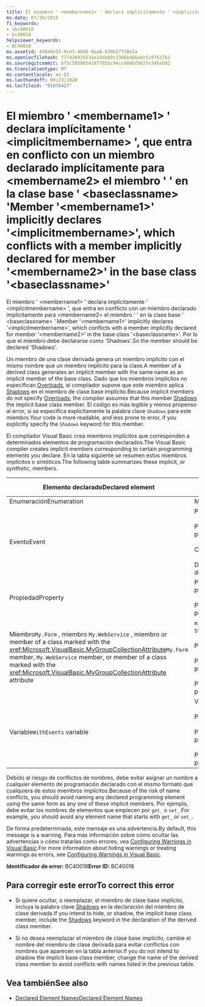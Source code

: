 ```yaml
---
title: El miembro ' <membername1> ' declara implícitamente ' <implicitmembername> ', que entra en conflicto con un miembro declarado implícitamente para <membername2> el miembro ' ' en la clase base ' <baseclassname> '
ms.date: 07/20/2015
f1_keywords:
- vbc40018
- bc40018
helpviewer_keywords:
- BC40018
ms.assetid: 43844e55-9ce1-4b88-9aa8-839b37f30e5a
ms.openlocfilehash: f7742693553ae3dabb0c3366b466adc5c07637b2
ms.sourcegitcommit: bf5c5850654187705bc94cc40ebfb62fe346ab02
ms.translationtype: MT
ms.contentlocale: es-ES
ms.lasthandoff: 09/23/2020
ms.locfileid: "91076427"
---
```

# <a name="member-membername1-implicitly-declares-implicitmembername-which-conflicts-with-a-member-implicitly-declared-for-member-membername2-in-the-base-class-baseclassname"></a><span data-ttu-id="36986-102">El miembro ' \<membername1> ' declara implícitamente ' \<implicitmembername> ', que entra en conflicto con un miembro declarado implícitamente para \<membername2> el miembro ' ' en la clase base ' \<baseclassname> '</span><span class="sxs-lookup"><span data-stu-id="36986-102">Member '\<membername1>' implicitly declares '\<implicitmembername>', which conflicts with a member implicitly declared for member '\<membername2>' in the base class '\<baseclassname>'</span></span>

<span data-ttu-id="36986-103">El miembro ' \<membername1> ' declara implícitamente ' \<implicitmembername> ', que entra en conflicto con un miembro declarado implícitamente para \<membername2> el miembro ' ' en la clase base ' \<baseclassname> '.</span><span class="sxs-lookup"><span data-stu-id="36986-103">Member '\<membername1>' implicitly declares '\<implicitmembername>', which conflicts with a member implicitly declared for member '\<membername2>' in the base class '\<baseclassname>'.</span></span> <span data-ttu-id="36986-104">Por lo que el miembro debe declararse como 'Shadows'.</span><span class="sxs-lookup"><span data-stu-id="36986-104">So the member should be declared 'Shadows'.</span></span>  
  
 <span data-ttu-id="36986-105">Un miembro de una clase derivada genera un miembro implícito con el mismo nombre que un miembro implícito para la clase.</span><span class="sxs-lookup"><span data-stu-id="36986-105">A member of a derived class generates an implicit member with the same name as an implicit member of the base class.</span></span> <span data-ttu-id="36986-106">Dado que los miembros implícitos no especifican [Overloads](../language-reference/modifiers/overloads.md), el compilador supone que este miembro aplica [Shadows](../language-reference/modifiers/shadows.md) en el miembro de clase base implícito.</span><span class="sxs-lookup"><span data-stu-id="36986-106">Because implicit members do not specify [Overloads](../language-reference/modifiers/overloads.md), the compiler assumes that this member [Shadows](../language-reference/modifiers/shadows.md) the implicit base class member.</span></span> <span data-ttu-id="36986-107">El código es más legible y menos propenso al error, si se especifica explícitamente la palabra clave `Shadows` para este miembro.</span><span class="sxs-lookup"><span data-stu-id="36986-107">Your code is more readable, and less prone to error, if you explicitly specify the `Shadows` keyword for this member.</span></span>  
  
 <span data-ttu-id="36986-108">El compilador Visual Basic crea miembros implícitos que corresponden a determinados elementos de programación declarados.</span><span class="sxs-lookup"><span data-stu-id="36986-108">The Visual Basic compiler creates implicit members corresponding to certain programming elements you declare.</span></span> <span data-ttu-id="36986-109">En la tabla siguiente se resumen estos miembros implícitos o *sintéticos*.</span><span class="sxs-lookup"><span data-stu-id="36986-109">The following table summarizes these implicit, or *synthetic*, members.</span></span>  
  
|<span data-ttu-id="36986-110">Elemento declarado</span><span class="sxs-lookup"><span data-stu-id="36986-110">Declared element</span></span>|<span data-ttu-id="36986-111">Miembros creados implícitamente</span><span class="sxs-lookup"><span data-stu-id="36986-111">Implicitly created members</span></span>|  
|----------------------|--------------------------------|  
|<span data-ttu-id="36986-112">Enumeración</span><span class="sxs-lookup"><span data-stu-id="36986-112">Enumeration</span></span>|<span data-ttu-id="36986-113">Miembro`value__`</span><span class="sxs-lookup"><span data-stu-id="36986-113">`value__` member</span></span>|  
|<span data-ttu-id="36986-114">Evento</span><span class="sxs-lookup"><span data-stu-id="36986-114">Event</span></span>|<span data-ttu-id="36986-115">Procedimiento`add_<eventname>`</span><span class="sxs-lookup"><span data-stu-id="36986-115">`add_<eventname>` procedure</span></span><br /><br /> <span data-ttu-id="36986-116">Procedimiento`remove_<eventname>`</span><span class="sxs-lookup"><span data-stu-id="36986-116">`remove_<eventname>` procedure</span></span><br /><br /> <span data-ttu-id="36986-117">Campo de`<eventname>Event`</span><span class="sxs-lookup"><span data-stu-id="36986-117">`<eventname>Event` field</span></span><br /><br /> <span data-ttu-id="36986-118">Delegado`<eventname>EventHandler`</span><span class="sxs-lookup"><span data-stu-id="36986-118">`<eventname>EventHandler` delegate</span></span>|  
|<span data-ttu-id="36986-119">Propiedad</span><span class="sxs-lookup"><span data-stu-id="36986-119">Property</span></span>|<span data-ttu-id="36986-120">Procedimiento`get_<propertyname>`</span><span class="sxs-lookup"><span data-stu-id="36986-120">`get_<propertyname>` procedure</span></span><br /><br /> <span data-ttu-id="36986-121">Procedimiento`set_<propertyname>`</span><span class="sxs-lookup"><span data-stu-id="36986-121">`set_<propertyname>` procedure</span></span>|  
|<span data-ttu-id="36986-122">Miembro`My.Form` , miembro `My.WebService` , miembro or member of a class marked with the <xref:Microsoft.VisualBasic.MyGroupCollectionAttribute></span><span class="sxs-lookup"><span data-stu-id="36986-122">`My.Form` member, `My.WebService` member, or member of a class marked with the <xref:Microsoft.VisualBasic.MyGroupCollectionAttribute> attribute</span></span>|<span data-ttu-id="36986-123">`m_<variablename>``Static`variable de</span><span class="sxs-lookup"><span data-stu-id="36986-123">`m_<variablename>` `Static` variable</span></span><br /><br /> <span data-ttu-id="36986-124">Propiedad`<variablename>`</span><span class="sxs-lookup"><span data-stu-id="36986-124">`<variablename>` property</span></span><br /><br /> <span data-ttu-id="36986-125">Procedimiento`get_<variablename>`</span><span class="sxs-lookup"><span data-stu-id="36986-125">`get_<variablename>` procedure</span></span><br /><br /> <span data-ttu-id="36986-126">Procedimiento`set_<variablename>`</span><span class="sxs-lookup"><span data-stu-id="36986-126">`set_<variablename>` procedure</span></span>|  
|<span data-ttu-id="36986-127">Variable</span><span class="sxs-lookup"><span data-stu-id="36986-127">`WithEvents` variable</span></span>|<span data-ttu-id="36986-128">Variable</span><span class="sxs-lookup"><span data-stu-id="36986-128">`_<variablename>` variable</span></span><br /><br /> <span data-ttu-id="36986-129">Propiedad`<variablename>`</span><span class="sxs-lookup"><span data-stu-id="36986-129">`<variablename>` property</span></span><br /><br /> <span data-ttu-id="36986-130">Procedimiento`get_<variablename>`</span><span class="sxs-lookup"><span data-stu-id="36986-130">`get_<variablename>` procedure</span></span><br /><br /> <span data-ttu-id="36986-131">Procedimiento`set_<variablename>`</span><span class="sxs-lookup"><span data-stu-id="36986-131">`set_<variablename>` procedure</span></span>|  
  
 <span data-ttu-id="36986-132">Debido al riesgo de conflictos de nombres, debe evitar asignar un nombre a cualquier elemento de programación declarado con el mismo formato que cualquiera de estos miembros implícitos.</span><span class="sxs-lookup"><span data-stu-id="36986-132">Because of the risk of name conflicts, you should avoid naming any declared programming element using the same form as any one of these implicit members.</span></span> <span data-ttu-id="36986-133">Por ejemplo, debe evitar los nombres de elementos que empiecen por `get_` o `set_`.</span><span class="sxs-lookup"><span data-stu-id="36986-133">For example, you should avoid any element name that starts with `get_` or `set_`.</span></span>  
  
 <span data-ttu-id="36986-134">De forma predeterminada, este mensaje es una advertencia.</span><span class="sxs-lookup"><span data-stu-id="36986-134">By default, this message is a warning.</span></span> <span data-ttu-id="36986-135">Para más información sobre cómo ocultar las advertencias o cómo tratarlas como errores, vea [Configuring Warnings in Visual Basic](/visualstudio/ide/configuring-warnings-in-visual-basic).</span><span class="sxs-lookup"><span data-stu-id="36986-135">For more information about hiding warnings or treating warnings as errors, see [Configuring Warnings in Visual Basic](/visualstudio/ide/configuring-warnings-in-visual-basic).</span></span>  
  
 <span data-ttu-id="36986-136">**Identificador de error:** BC40018</span><span class="sxs-lookup"><span data-stu-id="36986-136">**Error ID:** BC40018</span></span>  
  
## <a name="to-correct-this-error"></a><span data-ttu-id="36986-137">Para corregir este error</span><span class="sxs-lookup"><span data-stu-id="36986-137">To correct this error</span></span>  
  
- <span data-ttu-id="36986-138">Si quiere ocultar, o reemplazar, el miembro de clase base implícito, incluya la palabra clave [Shadows](../language-reference/modifiers/shadows.md) en la declaración del miembro de clase derivada.</span><span class="sxs-lookup"><span data-stu-id="36986-138">If you intend to hide, or shadow, the implicit base class member, include the [Shadows](../language-reference/modifiers/shadows.md) keyword in the declaration of the derived class member.</span></span>  
  
- <span data-ttu-id="36986-139">Si no desea reemplazar el miembro de clase base implícito, cambie el nombre del miembro de clase derivada para evitar conflictos con nombres que aparecen en la tabla anterior.</span><span class="sxs-lookup"><span data-stu-id="36986-139">If you do not intend to shadow the implicit base class member, change the name of the derived class member to avoid conflicts with names listed in the previous table.</span></span>  
  
## <a name="see-also"></a><span data-ttu-id="36986-140">Vea también</span><span class="sxs-lookup"><span data-stu-id="36986-140">See also</span></span>

- [<span data-ttu-id="36986-141">Declared Element Names</span><span class="sxs-lookup"><span data-stu-id="36986-141">Declared Element Names</span></span>](../programming-guide/language-features/declared-elements/declared-element-names.md)
